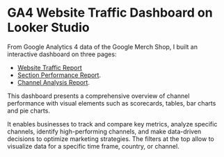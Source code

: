 # GA4 Website Traffic Dashboard on Looker Studio

From Google Analytics 4 data of the Google Merch Shop, I built an interactive dashboard on three pages:

- [Website Traffic Report](https://lookerstudio.google.com/reporting/29ebee61-94ae-41d2-a3ce-39bc56e5cf33/page/RsWTD) 
- [Section Performance Report](https://lookerstudio.google.com/reporting/29ebee61-94ae-41d2-a3ce-39bc56e5cf33/page/p_jnlvoiwu6c).
- [Channel Analysis Report](https://lookerstudio.google.com/reporting/29ebee61-94ae-41d2-a3ce-39bc56e5cf33/page/p_g6xrzx0u6c).

This dashboard presents a comprehensive overview of channel performance with visual elements such as scorecards, tables, bar charts and pie charts. 

It enables businesses to track and compare key metrics, analyze specific channels, identify high-performing channels, and make data-driven decisions to optimize marketing strategies. The filters at the top allow to visualize data for a specific time frame, country, or channel. 
